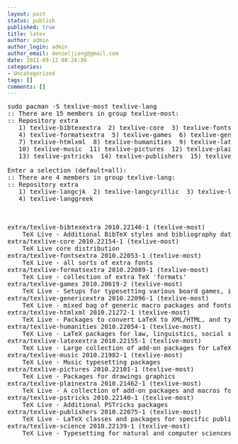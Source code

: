 ```yaml
---
layout: post
status: publish
published: true
title: latex
author: admin
author_login: admin
author_email: denzeljiang@gmail.com
date: 2011-09-12 08:24:36
categories:
- Uncategorized
tags: []
comments: []
---
```

 <pre>sudo pacman -S texlive-most texlive-lang
:: There are 15 members in group texlive-most:
:: Repository extra
   1) texlive-bibtexextra  2) texlive-core  3) texlive-fontsextra
   4) texlive-formatsextra  5) texlive-games  6) texlive-genericextra
   7) texlive-htmlxml  8) texlive-humanities  9) texlive-latexextra
   10) texlive-music  11) texlive-pictures  12) texlive-plainextra
   13) texlive-pstricks  14) texlive-publishers  15) texlive-science

Enter a selection (default=all): 
:: There are 4 members in group texlive-lang:
:: Repository extra
   1) texlive-langcjk  2) texlive-langcyrillic  3) texlive-langextra
   4) texlive-langgreek



extra/texlive-bibtexextra 2010.22146-1 (texlive-most)
    TeX Live - Additional BibTeX styles and bibliography databases
extra/texlive-core 2010.22154-1 (texlive-most)
    TeX Live core distribution
extra/texlive-fontsextra 2010.22053-1 (texlive-most)
    TeX Live - all sorts of extra fonts
extra/texlive-formatsextra 2010.22089-1 (texlive-most)
    TeX Live - collection of extra TeX 'formats'
extra/texlive-games 2010.20619-2 (texlive-most)
    TeX Live - Setups for typesetting various board games, including chess
extra/texlive-genericextra 2010.22096-1 (texlive-most)
    TeX Live - mixed bag of generic macro packages and fonts
extra/texlive-htmlxml 2010.21272-1 (texlive-most)
    TeX Live - Packages to convert LaTeX to XML/HTML, and typeset XML/SGML
extra/texlive-humanities 2010.22054-1 (texlive-most)
    TeX Live - LaTeX packages for law, linguistics, social sciences, and humanities
extra/texlive-latexextra 2010.22155-1 (texlive-most)
    TeX Live - Large collection of add-on packages for LaTeX
extra/texlive-music 2010.21982-1 (texlive-most)
    TeX Live - Music typesetting packages
extra/texlive-pictures 2010.22101-1 (texlive-most)
    TeX Live - Packages for drawings graphics
extra/texlive-plainextra 2010.21462-1 (texlive-most)
    TeX Live - A collection of add-on packages and macros for plain TeX
extra/texlive-pstricks 2010.22140-1 (texlive-most)
    TeX Live - Additional PSTricks packages
extra/texlive-publishers 2010.22075-1 (texlive-most)
    TeX Live - LaTeX classes and packages for specific publishers
extra/texlive-science 2010.22139-1 (texlive-most)
    TeX Live - Typesetting for natural and computer sciences
</pre>
